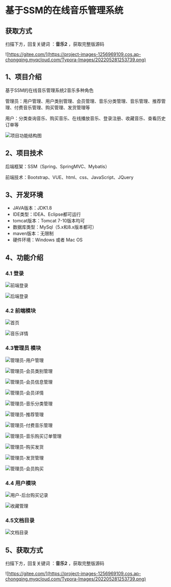 # 基于SSM的在线音乐管理系统

## 获取方式

扫描下方，回复关键词  ：**音乐2** ，获取完整版源码

![https://gitee.com/](https://project-images-1256969109.cos.ap-chongqing.myqcloud.com/Typora-Images/202205281253739.png)

## 1、项目介绍

基于SSM的在线音乐管理系统2音乐多种角色

管理员：用户管理、用户类别管理、会员管理、音乐分类管理、音乐管理、推荐管理、付费音乐管理、购买管理、发货管理等

用户：分类查询音乐、购买音乐、在线播放音乐、登录注册、收藏音乐、查看历史订单等

![项目功能结构图](https://project-images-1256969109.cos.ap-chongqing.myqcloud.com/Typora-Images/202208101610655.jpg)


## 2、项目技术

后端框架：SSM（Spring、SpringMVC、Mybatis）

前端技术：Bootstrap、VUE、html、css、JavaScript、JQuery

## 3、开发环境

- JAVA版本：JDK1.8
- IDE类型：IDEA、Eclipse都可运行
- tomcat版本：Tomcat 7-10版本均可
- 数据库类型：MySql（5.x和8.x版本都可） 
- maven版本：无限制
- 硬件环境：Windows 或者 Mac OS


## 4、功能介绍

### 4.1 登录

![前端登录](https://project-images-1256969109.cos.ap-chongqing.myqcloud.com/Typora-Images/202208101611579.jpg)

![后端登录](https://project-images-1256969109.cos.ap-chongqing.myqcloud.com/Typora-Images/202208101611332.jpg)

### 4.2 前端模块

![首页](https://project-images-1256969109.cos.ap-chongqing.myqcloud.com/Typora-Images/202208101612646.jpg)

![音乐详情](https://project-images-1256969109.cos.ap-chongqing.myqcloud.com/Typora-Images/202208101612087.jpg)

### 4.3管理员 模块

![管理员-用户管理](https://project-images-1256969109.cos.ap-chongqing.myqcloud.com/Typora-Images/202208101612199.jpg)

![管理员-会员类别管理](https://project-images-1256969109.cos.ap-chongqing.myqcloud.com/Typora-Images/202208101612447.jpg)

![管理员-会员信息管理](https://project-images-1256969109.cos.ap-chongqing.myqcloud.com/Typora-Images/202208101612075.jpg)

![管理员-会员详情](https://project-images-1256969109.cos.ap-chongqing.myqcloud.com/Typora-Images/202208101612928.jpg)

![管理员-音乐分类管理](https://project-images-1256969109.cos.ap-chongqing.myqcloud.com/Typora-Images/202208101612862.jpg)

![管理员-推荐管理](https://project-images-1256969109.cos.ap-chongqing.myqcloud.com/Typora-Images/202208101612745.jpg)

![管理员-付费音乐管理](https://project-images-1256969109.cos.ap-chongqing.myqcloud.com/Typora-Images/202208101612014.jpg)

![管理员-音乐购买订单管理](https://project-images-1256969109.cos.ap-chongqing.myqcloud.com/Typora-Images/202208101612692.jpg)

![管理员-购买发货](https://project-images-1256969109.cos.ap-chongqing.myqcloud.com/Typora-Images/202208101612562.jpg)

![管理员-发货管理](https://project-images-1256969109.cos.ap-chongqing.myqcloud.com/Typora-Images/202208101612471.jpg)

![管理员-会员购买](https://project-images-1256969109.cos.ap-chongqing.myqcloud.com/Typora-Images/202208101612200.jpg)

### 4.4 用户模块

![用户-后台购买记录](https://project-images-1256969109.cos.ap-chongqing.myqcloud.com/Typora-Images/202208101612795.jpg)

![收藏管理](https://project-images-1256969109.cos.ap-chongqing.myqcloud.com/Typora-Images/202208101613247.jpg)

### 4.5文档目录

![文档目录](https://project-images-1256969109.cos.ap-chongqing.myqcloud.com/Typora-Images/202208101611621.jpg)

## 5、获取方式

扫描下方，回复关键词  ：**音乐2** ，获取完整版源码



![https://gitee.com/](https://project-images-1256969109.cos.ap-chongqing.myqcloud.com/Typora-Images/202205281253739.png)

